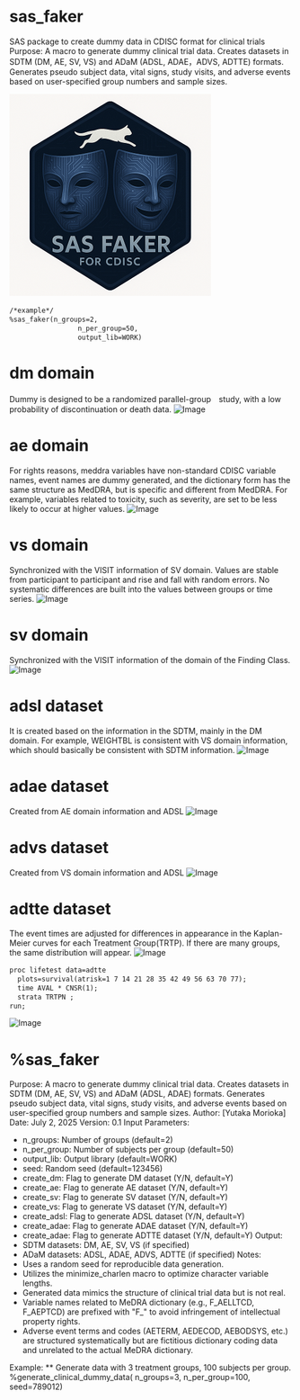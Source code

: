 # sas_faker
SAS package to create dummy data in CDISC format for clinical trials
Purpose: A macro to generate dummy clinical trial data. Creates datasets in SDTM (DM, AE, SV, VS) and ADaM (ADSL, ADAE，ADVS, ADTTE) formats.
Generates pseudo subject data, vital signs, study visits, and adverse events based on user-specified group numbers and sample sizes.

![sas_faker](./sas_faker_small.png)  

~~~sas  
/*example*/
%sas_faker(n_groups=2,
                 n_per_group=50, 
                 output_lib=WORK)
~~~

# dm domain
Dummy is designed to be a randomized parallel-group　study, with a low probability of discontinuation or death data.
![Image](https://github.com/user-attachments/assets/a4ba4c51-793e-451d-ac23-c7d936d13ee4)

# ae domain
For rights reasons, meddra variables have non-standard CDISC variable names, event names are dummy generated, and the dictionary form has the same structure as MedDRA, but is specific and different from MedDRA.
For example, variables related to toxicity, such as severity, are set to be less likely to occur at higher values.
![Image](https://github.com/user-attachments/assets/814db470-1a4c-47cb-931e-f956bebbffba)

# vs domain
Synchronized with the VISIT information of SV domain.
Values are stable from participant to participant and rise and fall with random errors. No systematic differences are built into the values between groups or time series.
![Image](https://github.com/user-attachments/assets/8bce7257-0c12-4a15-9b42-63b724dc368f)

# sv domain
Synchronized with the VISIT information of the domain of the Finding Class.
![Image](https://github.com/user-attachments/assets/ca99d459-4436-495e-b74a-51dbb1d5e2f9)

# adsl dataset
It is created based on the information in the SDTM, mainly in the DM domain. For example, WEIGHTBL is consistent with VS domain information, which should basically be consistent with SDTM information.
![Image](https://github.com/user-attachments/assets/804820d5-1284-4aec-853d-beaa31b15600)

# adae dataset
Created from AE domain information and ADSL
![Image](https://github.com/user-attachments/assets/488ddfe0-6eb6-45fe-9269-32da5989f169)

# advs dataset
Created from VS domain information and ADSL
![Image](https://github.com/user-attachments/assets/db22e49f-8b5e-4e33-a9c2-6830c37bf47e)

# adtte dataset
The event times are adjusted for differences in appearance in the Kaplan-Meier curves for each Treatment Group(TRTP). If there are many groups, the same distribution will appear.
![Image](https://github.com/user-attachments/assets/30cfa97e-c7a1-4206-a148-6d670397f14e)
~~~sas  
proc lifetest data=adtte
  plots=survival(atrisk=1 7 14 21 28 35 42 49 56 63 70 77);
  time AVAL * CNSR(1);
  strata TRTPN ;
run;
~~~
<img width="484" alt="Image" src="https://github.com/user-attachments/assets/d8fd5dbb-eaab-4e6a-aee7-1b34b029654b" />


# %sas_faker
Purpose: A macro to generate dummy clinical trial data. Creates datasets in SDTM (DM, AE, SV, VS) and ADaM (ADSL, ADAE) formats.
         Generates pseudo subject data, vital signs, study visits, and adverse events based on user-specified group numbers and sample sizes.
Author: [Yutaka Morioka]
Date: July 2, 2025
Version: 0.1
Input Parameters:
  - n_groups: Number of groups (default=2)
  - n_per_group: Number of subjects per group (default=50)
  - output_lib: Output library (default=WORK)
  - seed: Random seed (default=123456)
  - create_dm: Flag to generate DM dataset (Y/N, default=Y)
  - create_ae: Flag to generate AE dataset (Y/N, default=Y)
  - create_sv: Flag to generate SV dataset (Y/N, default=Y)
  - create_vs: Flag to generate VS dataset (Y/N, default=Y)
  - create_adsl: Flag to generate ADSL dataset (Y/N, default=Y)
  - create_adae: Flag to generate ADAE dataset (Y/N, default=Y)
  - create_adae: Flag to generate ADTTE dataset (Y/N, default=Y)
Output:
  - SDTM datasets: DM, AE, SV, VS (if specified)
  - ADaM datasets: ADSL, ADAE, ADVS, ADTTE (if specified)
Notes:
  - Uses a random seed for reproducible data generation.
  - Utilizes the minimize_charlen macro to optimize character variable lengths.
  - Generated data mimics the structure of clinical trial data but is not real.
  - Variable names related to MeDRA dictionary (e.g., F_AELLTCD, F_AEPTCD) are prefixed with "F_" to avoid infringement of intellectual property rights.
  - Adverse event terms and codes (AETERM, AEDECOD, AEBODSYS, etc.) are structured systematically but are fictitious dictionary coding data and unrelated to the actual MeDRA dictionary.

Example:
** Generate data with 3 treatment groups, 100 subjects per group.
%generate_clinical_dummy_data(
n_groups=3,
n_per_group=100,
seed=789012)

